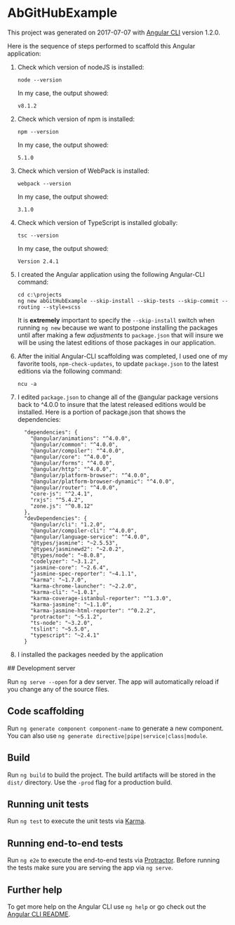 # AbGitHubExample

This project was generated on 2017-07-07 with [Angular CLI](https://github.com/angular/angular-cli) version 1.2.0.

Here is the sequence of steps performed to scaffold this Angular application:
<ol>
<li>

Check which version of nodeJS is installed:
```npm
node --version
```
In my case, the output showed:
```
v8.1.2
```
</li>
<li>

Check which version of npm is installed:
```npm
npm --version
```
In my case, the output showed:
```
5.1.0
```
</li>
<li>

Check which version of WebPack is installed:
```npm
webpack --version
```
In my case, the output showed:
```npm
3.1.0
```
</li>
<li>

Check which version of TypeScript is installed globally:
```npm
tsc --version
```
In my case, the output showed:
```
Version 2.4.1
```
</li>
<li>

I created the Angular application using the following Angular-CLI command:
```
cd c:\projects
ng new abGitHubExample --skip-install --skip-tests --skip-commit --routing --style=scss 
```
It is __extremely__ important to specify the `--skip-install` switch when running `ng new` 
because we want to postpone installing the packages until after making a few *adjustments* to `package.json` 
that will insure we will be using the latest editions of those packages in our application.
</li>
<li>

After the initial Angular-CLI scaffolding was completed, I used one of my favorite tools, `npm-check-updates`, to update `package.json` to the latest editions via the following command:
```
ncu -a
```
</li>
<li>

I edited `package.json` to change all of the @angular package versions back to ^4.0.0 to insure that the latest released editions would be installed.
Here is a portion of package.json that shows the dependencies:
```text
  "dependencies": {
    "@angular/animations": "^4.0.0",
    "@angular/common": "^4.0.0",
    "@angular/compiler": "^4.0.0",
    "@angular/core": "^4.0.0",
    "@angular/forms": "^4.0.0",
    "@angular/http": "^4.0.0",
    "@angular/platform-browser": "^4.0.0",
    "@angular/platform-browser-dynamic": "^4.0.0",
    "@angular/router": "^4.0.0",
    "core-js": "^2.4.1",
    "rxjs": "^5.4.2",
    "zone.js": "^0.8.12"
  },
  "devDependencies": {
    "@angular/cli": "1.2.0",
    "@angular/compiler-cli": "^4.0.0",
    "@angular/language-service": "^4.0.0",
    "@types/jasmine": "~2.5.53",
    "@types/jasminewd2": "~2.0.2",
    "@types/node": "~8.0.8",
    "codelyzer": "~3.1.2",
    "jasmine-core": "~2.6.4",
    "jasmine-spec-reporter": "~4.1.1",
    "karma": "~1.7.0",
    "karma-chrome-launcher": "~2.2.0",
    "karma-cli": "~1.0.1",
    "karma-coverage-istanbul-reporter": "^1.3.0",
    "karma-jasmine": "~1.1.0",
    "karma-jasmine-html-reporter": "^0.2.2",
    "protractor": "~5.1.2",
    "ts-node": "~3.2.0",
    "tslint": "~5.5.0",
    "typescript": "~2.4.1"
  }
```
</li>
<li>
I installed the packages needed by the application
</li>
</ol>
## Development server

Run `ng serve --open` for a dev server. The app will automatically reload if you change any of the source files.

## Code scaffolding

Run `ng generate component component-name` to generate a new component. You can also use `ng generate directive|pipe|service|class|module`.

## Build

Run `ng build` to build the project. The build artifacts will be stored in the `dist/` directory. Use the `-prod` flag for a production build.

## Running unit tests

Run `ng test` to execute the unit tests via [Karma](https://karma-runner.github.io).

## Running end-to-end tests

Run `ng e2e` to execute the end-to-end tests via [Protractor](http://www.protractortest.org/).
Before running the tests make sure you are serving the app via `ng serve`.

## Further help

To get more help on the Angular CLI use `ng help` or go check out the [Angular CLI README](https://github.com/angular/angular-cli/blob/master/README.md).

